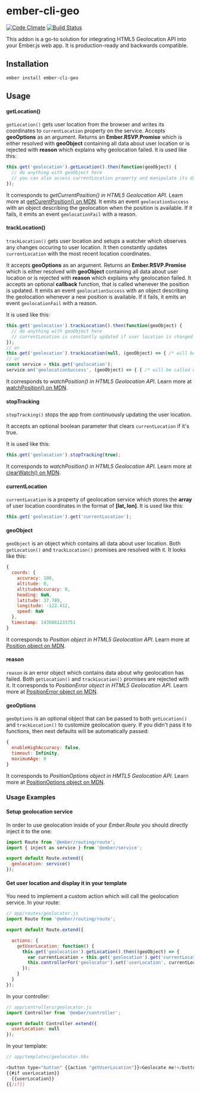 # ember-cli-geo
[![Code Climate](https://codeclimate.com/github/igorpreston/ember-cli-geo/badges/gpa.svg)](https://codeclimate.com/github/igorpreston/ember-cli-geo) [![Build Status](https://travis-ci.org/igorpreston/ember-cli-geo.svg)](https://travis-ci.org/igorpreston/ember-cli-geo)

This addon is a go-to solution for integrating HTML5 Geolocation API into your Ember.js web app.
It is production-ready and backwards compatible.

## Installation

```
ember install ember-cli-geo
```

## Usage
#### getLocation()
`getLocation()` gets user location from the browser and writes its coordinates to `currentLocation` property on the service. Accepts __geoOptions__ as an argument. Returns an __Ember.RSVP.Promise__ which is either resolved with __geoObject__ containing all data about user location or is rejected with __reason__ which explains why geolocation failed.
It is used like this:
```js
this.get('geolocation').getLocation().then(function(geoObject) {
  // do anything with geoObject here
  // you can also access currentLocation property and manipulate its data however you like
});
```
It corresponds to _getCurrentPosition() in HTML5 Geolocation API_. Learn more at [getCurentPosition() on MDN](https://developer.mozilla.org/en-US/docs/Web/API/Geolocation/getCurrentPosition).
It emits an event `geolocationSuccess` with an object describing the geolocation when the position is available. If it fails, it emits an event `geolocationFail` with a reason.
#### trackLocation()
`trackLocation()` gets user location and setups a watcher which observes any changes occuring to user location. It then constantly updates `currentLocation` with the most recent location coordinates.

It accepts __geoOptions__ as an argument. Returns an __Ember.RSVP.Promise__ which is either resolved with __geoObject__ containing all data about user location or is rejected with __reason__ which explains why geolocation failed.
It accepts an optional __callback__ function, that is called whenever the position is updated.
It emits an event `geolocationSuccess` with an object describing the geolocation whenever a new position is available. If it fails, it emits an event `geolocationFail` with a reason.

It is used like this:
```js
this.get('geolocation').trackLocation().then(function(geoObject) {
  // do anything with geoObject here
  // currentLocation is constantly updated if user location is changed
});
// or
this.get('geolocation').trackLocation(null, (geoObject) => { /* will be called with new positiond */ })
// or
const service = this.get('geolocation');
service.on('geolocationSuccess', (geoObject) => { { /* will be called with new position */);
```
It corresponds to _watchPosition() in HTML5 Geolocation API_. Learn more at [watchPosition() on MDN](https://developer.mozilla.org/en-US/docs/Web/API/Geolocation/watchPosition).
#### stopTracking
`stopTracking()` stops the app from continuously updating the user location.

It accepts an optional boolean parameter that clears `currentLocation` if it's true.

It is used like this:
```js
this.get('geolocation').stopTracking(true);
```
It corresponds to _watchPosition() in HTML5 Geolocation API_. Learn more at [clearWatch() on MDN](https://developer.mozilla.org/en-US/docs/Web/API/Geolocation/clearWatch).
#### currentLocation
`currentLocation` is a property of geolocation service which stores the __array__ of user location coordinates in the format of __[lat, lon]__.
It is used like this:
```js
this.get('geolocation').get('currentLocation');
```
#### geoObject
`geoObject` is an object which contains all data about user location. Both `getLocation()` and `trackLocation()` promises are resolved with it. It looks like this:
```js
{
  coords: {
    accuracy: 100,
    altitude: 0,
    altitudeAccuracy: 0,
    heading: NaN,
    latitude: 37.789,
    longitude: -122.412,
    speed: NaN
  },
  timestamp: 1435861233751
}
```
It corresponds to _Position object in HTML5 Geolocation API_. Learn more at [Position object on MDN](https://developer.mozilla.org/en-US/docs/Web/API/Position).
#### reason
`reason` is an error object which contains data about why geolocation has failed. Both `getLocation()` and `trackLocation()` promises are rejected with it.
It corresponds to _PositionError object in HTML5 Geolocation API_. Learn more at [PositionError object on MDN](https://developer.mozilla.org/en-US/docs/Web/API/PositionError).
#### geoOptions
`geoOptions` is an optional object that can be passed to both `getLocation()` and `trackLocation()` to customize geolocation query. If you didn't pass it to functions, then next defaults will be automatically passed:
```js
{
  enableHighAccuracy: false,
  timeout: Infinity,
  maximumAge: 0
}
```
It corresponds to _PositionOptions object in HMTL5 Geolocation API_. Learn more at [PositionOptions object on MDN](https://developer.mozilla.org/en-US/docs/Web/API/PositionOptions).
### Usage Examples

#### Setup geolocation service
In order to use geolocation inside of your _Ember.Route_ you should directly inject it to the one:
```js
import Route from '@ember/routing/route';
import { inject as service } from '@ember/service';

export default Route.extend({
  geolocation: service()
});
```

#### Get user location and display it in your template
You need to implement a custom action which will call the geolocation service.
In your route:
```js
// app/routes/geolocator.js
import Route from '@ember/routing/route';

export default Route.extend({

  actions: {
    getUserLocation: function() {
      this.get('geolocation').getLocation().then((geoObject) => {
        var currentLocation = this.get('geolocation').get('currentLocation');
        this.controllerFor('geolocator').set('userLocation', currentLocation);
      });
    }
  }
});
```

In your controller:
```js
// app/controllers/geolocator.js
import Controller from '@ember/controller';

export default Controller.extend({
  userLocation: null
});
```

In your template:
```js
// app/templates/geolocator.hbs

<button type="button" {{action "getUserLocation"}}>Geolocate me!</button>
{{#if userLocation}}
  {{userLocation}}
{{/if}}
```
